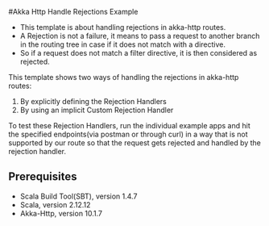 #Akka Http Handle Rejections Example

- This template is about handling rejections in akka-http routes.
- A Rejection is not a failure, it means to pass a request to another branch in the routing tree in case if it does not match with a directive.
- So if a request does not match a filter directive, it is then considered as rejected.

This template shows two ways of handling the rejections in akka-http routes:
1. By explicitly defining the Rejection Handlers
2. By using an implicit Custom Rejection Handler

To test these Rejection Handlers, run the individual example apps and hit the specified endpoints(via postman or through curl) in a way that is not supported by our route so that the request gets rejected and handled by the rejection handler.

## Prerequisites

- Scala Build Tool(SBT), version 1.4.7
- Scala, version 2.12.12
- Akka-Http, version 10.1.7

